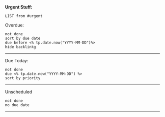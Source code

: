 **Urgent Stuff:**
```dataview
LIST from #urgent 
```
Overdue:
```tasks
not done
sort by due date
due before <% tp.date.now("YYYY-MM-DD")%>
hide backlinkg
```
___
Due Today:
```tasks
not done 
due <% tp.date.now("YYYY-MM-DD") %>
sort by priority
```
___
Unscheduled
```tasks
not done
no due date
```
___
